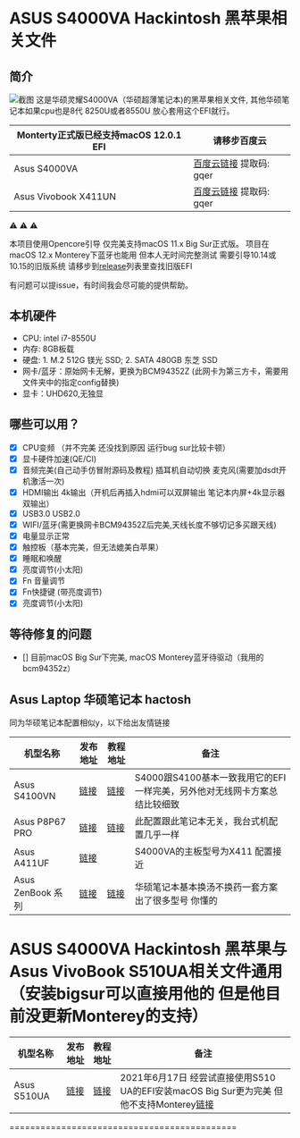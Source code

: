 
# ASUS S4000VA Hackintosh 黑苹果相关文件
## 简介 
![截图](screenshot/S4000VA.jpg)
这是华硕灵耀S4000VA（华硕超薄笔记本)的黑苹果相关文件, 其他华硕笔记本如果cpu也是8代 8250U或者8550U 放心套用这个EFI就行。

| Monterty正式版已经支持macOS 12.0.1 EFI                          | 请移步百度云                                                       |
| --------------------------------- | ---------------------------------------------------------- |
| Asus S4000VA  | [百度云链接](https://pan.baidu.com/s/1NXAVoQxgyGLo6dLkKISMdg) 提取码: gqer  |
| Asus Vivobook X411UN | [百度云链接](https://pan.baidu.com/s/1NXAVoQxgyGLo6dLkKISMdg) 提取码: gqer  |





:warning: :warning: :warning: 

本项目使用Opencore引导 仅完美支持macOS 11.x Big Sur正式版。
项目在macOS 12.x Monterey下蓝牙也能用 但本人无时间完整测试
需要引导10.14或10.15的旧版系统 请移步到[release](https://github.com/stonexing/Asus-S4000VA8550-Hackintosh/releases)列表里查找旧版EFI

有问题可以提issue，有时间我会尽可能的提供帮助。 
## 本机硬件
- CPU: intel i7-8550U
- 内存: 8GB板载
- 硬盘: 1. M.2 512G 镁光 SSD; 2. SATA 480GB 东芝 SSD
- 网卡/蓝牙：原始网卡无解，更换为BCM94352Z (此网卡为第三方卡，需要用文件夹中的指定config替换)
- 显卡：UHD620,无独显
## 哪些可以用？
- [x] CPU变频 （并不完美 还没找到原因 运行bug sur比较卡顿）
- [x] 显卡硬件加速(QE/CI)
- [x] 音频完美(自己动手仿冒附源码及教程) 插耳机自动切换 麦克风(需要加dsdt开机激活一次)
- [x] HDMI输出 4k输出（开机后再插入hdmi可以双屏输出 笔记本内屏+4k显示器双输出）
- [x] USB3.0 USB2.0
- [x] WIFI/蓝牙(需更换网卡BCM94352Z后完美,天线长度不够切记多买跟天线)
- [x] 电量显示正常
- [x] 触控板（基本完美，但无法媲美白苹果）
- [x] 睡眠和唤醒
- [x] 亮度调节(小太阳)
- [x] Fn 音量调节
- [x] Fn快捷键 (带亮度调节)
- [x] 亮度调节(小太阳)
## 等待修复的问题
- [] 目前macOS Big Sur下完美, macOS Monterey蓝牙待驱动（我用的bcm94352z）


## Asus Laptop 华硕笔记本 hactosh
同为华硕笔记本配置相似y，以下给出友情链接

| 机型名称                          | 发布地址                                                     | 教程地址                                                     | 备注                                                       |
| --------------------------------- | ------------------------------------------------------------ | ------------------------------------------------------------ | ---------------------------------------------------------- |
| Asus S4100VN                       | [链接](https://github.com/loong1992/Asus_S4100VN8250U_Hackintosh) | [链接](https://github.com/loong1992/Asus_S4100VN8250U_Hackintosh/blob/master/README.md) |   S4000跟S4100基本一致我用它的EFI一样完美，另外他对无线网卡方案总结比较细致                   |
| Asus P8P67 PRO                   | [链接](https://github.com/rafaelmaeuer/Asus-P8P67Pro-Hackintosh)  | [链接](https://github.com/rafaelmaeuer/Asus-P8P67Pro-Hackintosh/blob/master/readme.md) |   此配置跟此笔记本无关，我台式机配置几乎一样 |
| Asus A411UF                         | [链接](https://github.com/faizauthar12/Asus_A411UF_Hackintosh) |                                                              |   S4000VA的主板型号为X411 配置接近                   |
| Asus ZenBook 系列               | [链接](https://github.com/hieplpvip/Asus-ZENBOOK-HACKINTOSH) | [链接](https://www.tonymacx86.com/threads/guide-Asus-zenbook-using-clover-uefi-hotpatch.257448/) | 华硕笔记本基本换汤不换药一套方案出了很多型号 你懂的  |



####

# ASUS S4000VA Hackintosh 黑苹果与Asus VivoBook S510UA相关文件通用（安装bigsur可以直接用他的 但是他目前没更新Monterey的支持）
| 机型名称                          | 发布地址                                                     | 教程地址                                                     | 备注                                                       |
| --------------------------------- | ------------------------------------------------------------ | ------------------------------------------------------------ | ---------------------------------------------------------- |
| Asus S510UA                       | [链接](https://github.com/LeeBinder/Asus-Vivobook-S510UA-Hackintosh/) | [链接](https://github.com/LeeBinder/Asus-Vivobook-S510UA-Hackintosh/) |   2021年6月17日 经尝试直接使用S510 UA的EFI安装macOS Big Sur更为完美 但他不支持Monterey[链接](https://github.com/LeeBinder/Asus-Vivobook-S510UA-Hackintosh/)                  |

============================================

